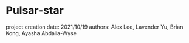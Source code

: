 # Pulsar-star
project creation date: 2021/10/19
authors: Alex Lee, Lavender Yu, Brian Kong, Ayasha Abdalla-Wyse